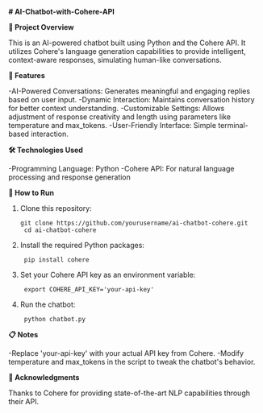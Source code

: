 ****# AI-Chatbot-with-Cohere-API****

**📖 Project Overview**

This is an AI-powered chatbot built using Python and the Cohere API. It utilizes Cohere's language generation capabilities to provide intelligent, context-aware responses, simulating human-like conversations.

**🌟 Features**

-AI-Powered Conversations: Generates meaningful and engaging replies based on user input.
-Dynamic Interaction: Maintains conversation history for better context understanding.
-Customizable Settings: Allows adjustment of response creativity and length using parameters like temperature and max_tokens.
-User-Friendly Interface: Simple terminal-based interaction.

**🛠️ Technologies Used**

-Programming Language: Python
-Cohere API: For natural language processing and response generation

**🚀 How to Run**

1. Clone this repository:

       git clone https://github.com/yourusername/ai-chatbot-cohere.git
        cd ai-chatbot-cohere

2. Install the required Python packages:

        pip install cohere

3. Set your Cohere API key as an environment variable:

        export COHERE_API_KEY='your-api-key'

4. Run the chatbot:

        python chatbot.py

**📋 Notes**

-Replace 'your-api-key' with your actual API key from Cohere.
-Modify temperature and max_tokens in the script to tweak the chatbot's behavior.

**🤝 Acknowledgments**

Thanks to Cohere for providing state-of-the-art NLP capabilities through their API.

